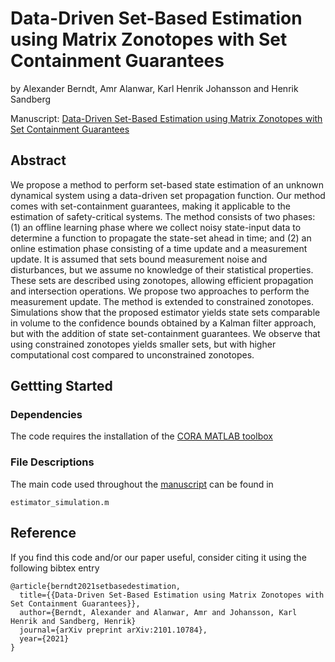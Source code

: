 # Data-Driven Set-Based Estimation using Matrix Zonotopes with Set Containment Guarantees

by Alexander Berndt, Amr Alanwar, Karl Henrik Johansson and Henrik Sandberg

Manuscript: [Data-Driven Set-Based Estimation using Matrix Zonotopes with Set Containment Guarantees](https://arxiv.org/abs/2101.10784) 

## Abstract

We propose a method to perform set-based state estimation of an unknown dynamical system using a data-driven set propagation function. Our method comes with set-containment guarantees, making it applicable to the estimation of safety-critical systems. The method consists of two phases: (1) an offline learning phase where we collect noisy state-input data to determine a function to propagate the state-set ahead in time; and (2) an online estimation phase consisting of a time update and a measurement update. It is assumed that sets bound measurement noise and disturbances, but we assume no knowledge of their statistical properties. These sets are described using zonotopes, allowing efficient propagation and intersection operations. We propose two approaches to perform the measurement update. The method is extended to constrained zonotopes. Simulations show that the proposed estimator yields state sets comparable in volume to the confidence bounds obtained by a Kalman filter approach, but with the addition of state set-containment guarantees. We observe that using constrained zonotopes yields smaller sets, but with higher computational cost compared to unconstrained zonotopes. 

## Gettting Started

### Dependencies

The code requires the installation of the [CORA MATLAB toolbox](https://tumcps.github.io/CORA/)

### File Descriptions

The main code used throughout the [manuscript](https://arxiv.org/abs/2101.10784) can be found in
```
estimator_simulation.m
```

## Reference 

If you find this code and/or our paper useful, consider citing it using the following bibtex entry

```
@article{berndt2021setbasedestimation,
  title={{Data-Driven Set-Based Estimation using Matrix Zonotopes with Set Containment Guarantees}},
  author={Berndt, Alexander and Alanwar, Amr and Johansson, Karl Henrik and Sandberg, Henrik}
  journal={arXiv preprint arXiv:2101.10784},
  year={2021}
}
```
